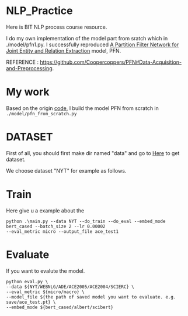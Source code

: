 # NLP_Practice
Here is BIT NLP process course resource. 

I do my own implementation of the model part from sratch which in ./model/pfn1.py. I successfully reproduced [A Partition Filter Network for Joint Entity and Relation Extraction](https://arxiv.org/abs/2108.1220) model, PFN.

REFERENCE : https://github.com/Coopercoppers/PFN#Data-Acquisition-and-Preprocessing.

# My work
Based on the origin [code](https://github.com/Coopercoppers/PFN#Data-Acquisition-and-Preprocessing), I build the model PFN from scratch in 
```./model/pfn_from_scratch.py```

# DATASET

First of all, you should first make dir named "data" and go to [Here](https://github.com/Coopercoppers/PFN#Data-Acquisition-and-Preprocessing) to get dataset.

We choose dataset "NYT" for example as follows.

# Train
Here give u a example about the 
```
python .\main.py --data NYT --do_train --do_eval --embed_mode bert_cased --batch_size 2 --lr 0.00002 
--eval_metric micro --output_file ace_test1
```

# Evaluate

If you want to evalute the model. 

```
python eval.py \
--data ${NYT/WEBNLG/ADE/ACE2005/ACE2004/SCIERC} \
--eval_metric ${micro/macro} \
--model_file ${the path of saved model you want to evaluate. e.g. save/ace_test.pt} \
--embed_mode ${bert_cased/albert/scibert}
```

